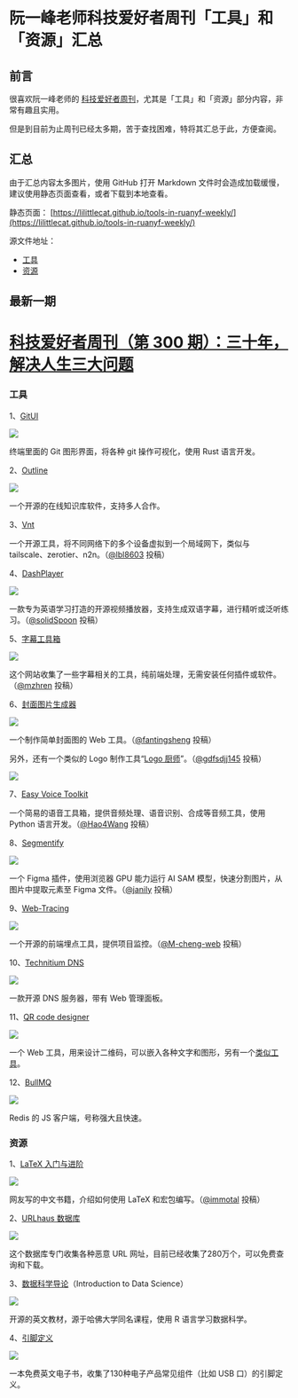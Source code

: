 # 阮一峰老师科技爱好者周刊「工具」和「资源」汇总

## 前言
很喜欢阮一峰老师的 [科技爱好者周刊](https://github.com/ruanyf/weekly)，尤其是「工具」和「资源」部分内容，非常有趣且实用。 

但是到目前为止周刊已经太多期，苦于查找困难，特将其汇总于此，方便查阅。

## 汇总
由于汇总内容太多图片，使用 GitHub 打开 Markdown 文件时会造成加载缓慢，建议使用静态页面查看，或者下载到本地查看。

静态页面：
[https://lilittlecat.github.io/tools-in-ruanyf-weekly/](https://lilittlecat.github.io/tools-in-ruanyf-weekly/)

源文件地址：
- [工具](https://cdn.jsdelivr.net/gh/LiLittleCat/tools-in-ruanyf-weekly/docs/tools.md)
- [资源](https://cdn.jsdelivr.net/gh/LiLittleCat/tools-in-ruanyf-weekly/docs/resources.md)

## 最新一期
<!-- <currentVersion>300</currentVersion> -->
<!-- Begin -->
# [科技爱好者周刊（第 300 期）：三十年，解决人生三大问题](https://github.com/ruanyf/weekly/blob/master/docs/issue-300.md)
### 工具


1、[GitUI](https://github.com/extrawurst/gitui)

![](https://cdn.beekka.com/blogimg/asset/202401/bg2024011508.webp)

终端里面的 Git 图形界面，将各种 git 操作可视化，使用 Rust 语言开发。

2、[Outline](https://github.com/outline/outline)

![](https://cdn.beekka.com/blogimg/asset/202401/bg2024011701.webp)

一个开源的在线知识库软件，支持多人合作。

3、[Vnt](https://github.com/lbl8603/vnt)

一个开源工具，将不同网络下的多个设备虚拟到一个局域网下，类似与 tailscale、zerotier、n2n。（[@lbl8603](https://github.com/ruanyf/weekly/issues/4444) 投稿）

4、[DashPlayer](https://github.com/solidSpoon/DashPlayer)

![](https://cdn.beekka.com/blogimg/asset/202405/bg2024051506.webp)

一款专为英语学习打造的开源视频播放器，支持生成双语字幕，进行精听或泛听练习。（[@solidSpoon](https://github.com/ruanyf/weekly/issues/4454) 投稿）

5、[字幕工具箱](https://zm.i8k.tv/)

![](https://cdn.beekka.com/blogimg/asset/202405/bg2024051508.webp)

这个网站收集了一些字幕相关的工具，纯前端处理，无需安装任何插件或软件。（[@mzhren](https://github.com/ruanyf/weekly/issues/4464) 投稿）

6、[封面图片生成器](https://spacexcode.com/coverview/)

![](https://cdn.beekka.com/blogimg/asset/202405/bg2024051108.webp)

一个制作简单封面图的 Web 工具。（[@fantingsheng](https://github.com/ruanyf/weekly/issues/4439) 投稿）

另外，还有一个类似的 Logo 制作工具“[Logo 厨师](https://www.logocook.shop/)”。（[@gdfsdjj145](https://github.com/ruanyf/weekly/issues/4455) 投稿）

![](https://cdn.beekka.com/blogimg/asset/202405/bg2024051507.webp)

7、[Easy Voice Toolkit](https://github.com/Spr-Aachen/Easy-Voice-Toolkit)

一个简易的语音工具箱，提供音频处理、语音识别、合成等音频工具，使用 Python 语言开发。（[@Hao4Wang](https://github.com/ruanyf/weekly/issues/4471) 投稿）

8、[Segmentify](https://segmentify.app/zh)

![](https://cdn.beekka.com/blogimg/asset/202405/bg2024051509.webp)

一个 Figma 插件，使用浏览器 GPU 能力运行 AI SAM 模型，快速分割图片，从图片中提取元素至 Figma 文件。（[@janily](https://github.com/ruanyf/weekly/issues/4472) 投稿）

9、[Web-Tracing](https://github.com/M-cheng-web/web-tracing)

![](https://cdn.beekka.com/blogimg/asset/202405/bg2024051504.webp)

一个开源的前端埋点工具，提供项目监控。（[@M-cheng-web](https://github.com/ruanyf/weekly/issues/4451) 投稿）

10、[Technitium DNS](https://technitium.com/dns/)

![](https://cdn.beekka.com/blogimg/asset/202401/bg2024011706.webp)

一款开源 DNS 服务器，带有 Web 管理面板。

11、[QR code designer](https://github.com/kochrt/qr-designer)

![](https://cdn.beekka.com/blogimg/asset/202305/bg2023053102.webp)

一个 Web 工具，用来设计二维码，可以嵌入各种文字和图形，另有一个[类似工具](http://jsfiddle.net/lachlan/r8qWV/)。

12、[BullMQ](https://github.com/taskforcesh/bullmq)

![](https://cdn.beekka.com/blogimg/asset/202211/bg2022111202.webp)

Redis 的 JS 客户端，号称强大且快速。


### 资源


1、[LaTeX 入门与进阶](https://latex.lierhua.top/zh/)

![](https://cdn.beekka.com/blogimg/asset/202405/bg2024051107.webp)

网友写的中文书籍，介绍如何使用 LaTeX 和宏包编写。（[@immotal](https://github.com/ruanyf/weekly/issues/4436) 投稿）

2、[URLhaus 数据库](https://urlhaus.abuse.ch/browse/)

![](https://cdn.beekka.com/blogimg/asset/202405/bg2024051503.webp)

这个数据库专门收集各种恶意 URL 网址，目前已经收集了280万个，可以免费查询和下载。

3、[数据科学导论](https://rafalab.dfci.harvard.edu/dsbook-part-1/)（Introduction to Data Science）

![](https://cdn.beekka.com/blogimg/asset/202403/bg2024030201.webp)

开源的英文教材，源于哈佛大学同名课程，使用 R 语言学习数据科学。

4、[引脚定义](https://pinouts.org/)

![](https://cdn.beekka.com/blogimg/asset/202309/bg2023091204.webp)

一本免费英文电子书，收集了130种电子产品常见组件（比如 USB 口）的引脚定义。


<!-- End -->
